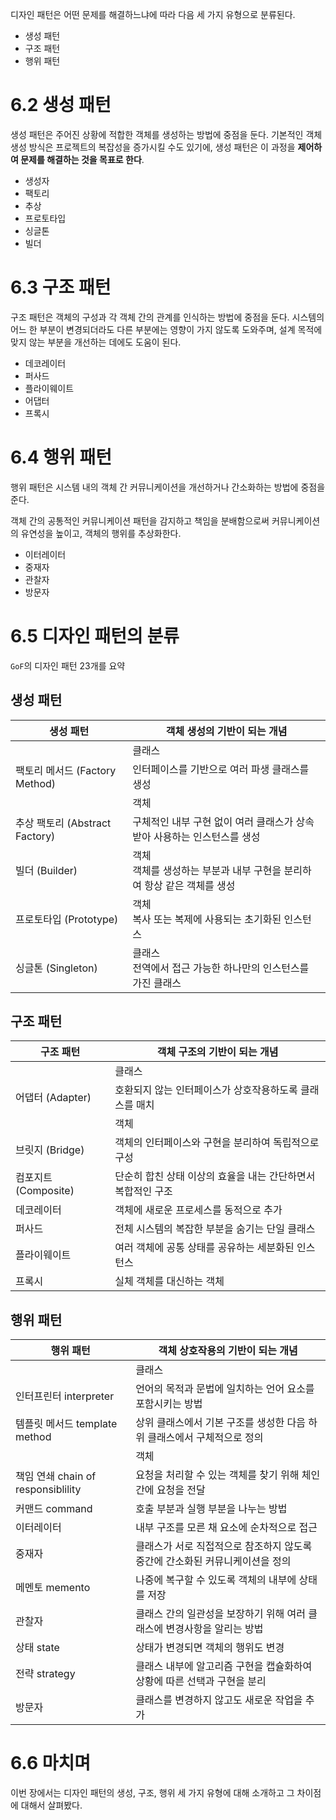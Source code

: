 디자인 패턴은 어떤 문제를 해결하느냐에 따라 다음 세 가지 유형으로 분류된다.

- 생성 패턴
- 구조 패턴
- 행위 패턴

# 6.2 생성 패턴

생성 패턴은 주어진 상황에 적합한 객체를 생성하는 방법에 중점을 둔다. 기본적인 객체 생성 방식은 프로젝트의 복잡성을 증가시킬 수도 있기에, 생성 패턴은 이 과정을 **제어하여 문제를 해결하는 것을 목표로 한다**.

- 생성자
- 팩토리
- 추상
- 프로토타입
- 싱글톤
- 빌더

# 6.3 구조 패턴

구조 패턴은 객체의 구성과 각 객체 간의 관계를 인식하는 방법에 중점을 둔다. 시스템의 어느 한 부분이 변경되더라도 다른 부분에는 영향이 가지 않도록 도와주며, 설계 목적에 맞지 않는 부분을 개선하는 데에도 도움이 된다.

- 데코레이터
- 퍼사드
- 플라이웨이트
- 어댑터
- 프록시

# 6.4 행위 패턴

행위 패턴은 시스템 내의 객체 간 커뮤니케이션을 개선하거나 간소화하는 방법에 중점을 준다.

객체 간의 공통적인 커뮤니케이션 패턴을 감지하고 책임을 분배함으로써 커뮤니케이션의 유연성을 높이고, 객체의 행위를 추상화한다.

- 이터레이터
- 중재자
- 관찰자
- 방문자

# 6.5 디자인 패턴의 분류

`GoF`의 디자인 패턴 23개를 요약

## 생성 패턴

| 생성 패턴                      | 객체 생성의 기반이 되는 개념                                              |
| ------------------------------ | ------------------------------------------------------------------------- |
|                                | 클래스                                                                    |
| 팩토리 메서드 (Factory Method) | 인터페이스를 기반으로 여러 파생 클래스를 생성                             |
|                                | 객체                                                                      |
| 추상 팩토리 (Abstract Factory) | 구체적인 내부 구현 없이 여러 클래스가 상속받아 사용하는 인스턴스를 생성   |
| 빌더 (Builder)                 | 객체<br>객체를 생성하는 부분과 내부 구현을 분리하여 항상 같은 객체를 생성 |
| 프로토타입 (Prototype)         | 객체<br>복사 또는 복제에 사용되는 초기화된 인스턴스                       |
| 싱글톤 (Singleton)             | 클래스<br>전역에서 접근 가능한 하나만의 인스턴스를 가진 클래스            |

## 구조 패턴

| 구조 패턴            | 객체 구조의 기반이 되는 개념                                 |
| -------------------- | ------------------------------------------------------------ |
|                      | 클래스                                                       |
| 어댑터 (Adapter)     | 호환되지 않는 인터페이스가 상호작용하도록 클래스를 매치      |
|                      | 객체                                                         |
| 브릿지 (Bridge)      | 객체의 인터페이스와 구현을 분리하여 독립적으로 구성          |
| 컴포지트 (Composite) | 단순히 합친 상태 이상의 효율을 내는 간단하면서 복합적인 구조 |
| 데코레이터           | 객체에 새로운 프로세스를 동적으로 추가                       |
| 퍼사드               | 전체 시스템의 복잡한 부분을 숨기는 단일 클래스               |
| 플라이웨이트         | 여러 객체에 공통 상태를 공유하는 세분화된 인스턴스           |
| 프록시               | 실체 객체를 대신하는 객체                                    |

## 행위 패턴

| 행위 패턴                          | 객체 상호작용의 기반이 되는 개념                                             |
| ---------------------------------- | ---------------------------------------------------------------------------- |
|                                    | 클래스                                                                       |
| 인터프린터 interpreter             | 언어의 목적과 문법에 일치하는 언어 요소를 포함시키는 방법                    |
| 템플릿 메서드 template method      | 상위 클래스에서 기본 구조를 생성한 다음 하위 클래스에서 구체적으로 정의      |
|                                    | 객체                                                                         |
| 책임 연쇄 chain of responsiblility | 요청을 처리할 수 있는 객체를 찾기 위해 체인 간에 요청을 전달                 |
| 커맨드 command                     | 호출 부분과 실행 부분을 나누는 방법                                          |
| 이터레이터                         | 내부 구조를 모른 채 요소에 순차적으로 접근                                   |
| 중재자                             | 클래스가 서로 직접적으로 참조하지 않도록 중간에 간소화된 커뮤니케이션을 정의 |
| 메멘토 memento                     | 나중에 복구할 수 있도록 객체의 내부에 상태를 저장                            |
| 관찰자                             | 클래스 간의 일관성을 보장하기 위해 여러 클래스에 변경사항을 알리는 방법      |
| 상태 state                         | 상태가 변경되면 객체의 행위도 변경                                           |
| 전략 strategy                      | 클래스 내부에 알고리즘 구현을 캡슐화하여 상황에 따른 선택과 구현을 분리      |
| 방문자                             | 클래스를 변경하지 않고도 새로운 작업을 추가                                  |

# 6.6 마치며

이번 장에서는 디자인 패턴의 생성, 구조, 행위 세 가지 유형에 대해 소개하고 그 차이점에 대해서 살펴봤다.
